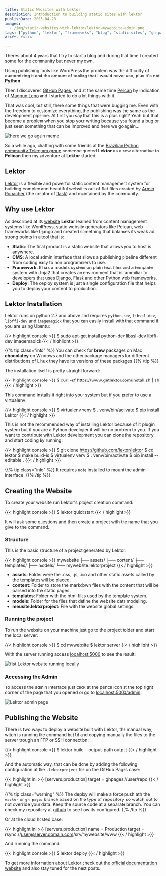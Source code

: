 ```yaml
---
title: Static Websites with Lektor
description: Introduction to building static sites with lektor
publishDate: 2016-04-23
images:
  - /img/static-websites-with-lektor/lektor-mywebsite-admin.png
tags: ["python", "lektor", "frameworks", "blog", "static-sites", "gh-pages"]
draft: false

---
```


Theres about 4 years that I try to start a blog and during that time I created some for the community but never my own.

Using publishing tools like WordPress the problem was the difficulty of customizing it and the amount of tooling that I would never use, plus it's not **Python**.

Then I discovered [GitHub Pages](https://pages.github.com), and at the same time [Pelican](http://blog.getpelican.com) by indication of [Magnun Leno](http://mindbending.org/pt) and I started to do a lot things with it.

That was cool, but still, there some things that were bugging me. Even with the freedom to customize everything, the publishing was the same as the development pipeline. At first you say that this is a plus right? Yeah but that become a problem when you stop your writing because you found a bug or just seen something that can be improved and here we go again...

![here we go again meme](/img/memes/again.png)

So a while ago, chatting with some friends at the [Brazilian Python community Telegram group](https://telegram.me/pythonbr) someone quoted **Lektor** as a new alternative to **Pelican** then my adventure at **Lektor** started.

## Lektor

[Lektor](https://www.getlektor.com) is a flexible and powerful static content management system for building complex and beautiful websites out of flat files created by [Armin Ronacher](http://lucumr.pocoo.org) (the creator of [flask](http://flask.pocoo.org)) and maintained by the community.

## Why use Lektor

As described at its [website](https://www.getlektor.com/docs/what) **Lektor** learned from content management systems like WordPress, static website generators like Pelican, web frameworks like Django and created something that balances its weak ad strong points in a tool that is:

- **Static**: The final product is a static website that allows you to host is anywhere.
- **CMS**: A local admin interface that allows a publishing pipeline different from coding easy to non programmers to use.
- **Framework**: It has a models system on plain text files and a template system with Jinja2 that creates an environment that is fammiliar to developers that uses Django, Flask and other Python web frameworks.
- **Deploy**: The deploy system is just a single configuration file that helps you to deploy your content to production.

## Lektor Installation

Lektor runs on python 2.7 and above and requires `python-dev`, `libssl-dev`, `libffi-dev` and `imagemagick` that you can easily install with that command if you are using Ubuntu:

{{< highlight console >}}
$ sudo apt-get install python-dev libssl-dev libffi-dev imagemagick
{{< / highlight >}}

{{% tip class="info" %}}
You can check for **brew** packages on Mac **chocolatey** on Windows and the other package managers for different distributions of Linux they have its versions of these packages
{{% /tip %}}

The installation itself is pretty straight forward:

{{< highlight console >}}
$ curl -sf https://www.getlektor.com/install.sh | sh
{{< / highlight >}}

This  command installs it right into your system but if you prefer to use a virtualenv:

{{< highlight console >}}
$ virtualenv venv
$ . venv/bin/activate
$ pip install Lektor
{{< / highlight >}}

This is not the recommended way of installing Lektor because of it plugin system but if you are a Python developer it will be no problem to you. If you want to contribute with Lektor development you can clone the repository and start coding by running:

{{< highlight console >}}
$ git clone https://github.com/lektor/lektor
$ cd lektor
$ make build-js
$ virtualenv venv
$ . venv/bin/activate
$ pip install --editable .
{{< / highlight >}}

{{% tip class="info" %}}
It requires `node` installed to mount the admin interface.
{{% /tip %}}

## Creating the Website

To create your website run Lektor's project creation command:

{{< highlight console >}}
$ lektor quickstart
{{< / highlight >}}

It will ask some questions and then create a project with the name that you give to the command.

### Structure

This is the basic structure of a project generated by Lektor:

{{< highlight console >}}
mywebsite
├── assets/
├── content/
├── templates/
├── models/
└── mywebsite.lektorproject
{{< / highlight >}}

- **assets**: Folder were the .css, .js, .ico and other static assets called by the templates will be placed.
- **content**: Folder to store the markdown files with the content that will be parsed into the static pages.
- **templates**: Folder with the html files used by the template system.
- **models**: Folder for the files that define the website data modeling.
- **meusite.lektorproject:** File with the website global settings.

### Running the project

To run the website on your machine just go to the project folder and start the local server:

{{< highlight console >}}
$ cd mywebsite
$ lektor server
{{< / highlight >}}

With the server running access [localhost:5000](http://localhost:5000) to see the result:

![fist Lektor website running locally](/img/static-websites-with-lektor/lektor-mywebsite.png)

### Accessing the Admin

To access the admin interface just click at the pencil icon at the top right corner of the page that you opened or go to [localhost:5000/admin](http://localhost:5000/admin):

![Lektor admin page](/img/static-websites-with-lektor/lektor-mywebsite-admin.png)

## Publishing the Website

There is two ways to deploy a website built with Lektor, the manual way, witch is running the command `build` and copying manually the files to the server trough an FTP or SSH connection:

{{< highlight console >}}
$ lektor build --output-path output
{{< / highlight >}}

And the automatic way, that can be done by adding the following configuration at the `.lektorproject` file on the GitHub Pages case:

{{< highlight ini >}}
[servers.production]
target = ghpages://user/repo
{{< / highlight >}}

{{% tip class="warning" %}}
The deploy will make a force push ath the `master` or `gh-pages` branch based on the type of repository, so watch out to not override your data. Keep the source code at a separate branch. You can check my repository at [github](https://github.com/humrochagf/humrochagf.github.io) to see how its configured.
{{% /tip %}}

Or at the cloud hosted case:

{{< highlight ini >}}
[servers.production]
name = Production
target = rsync://user@server.domain.com/srv/mywebsite/www
{{< / highlight >}}

And running the command:

{{< highlight console >}}
$ lektor deploy
{{< / highlight >}}

To get more information about Lektor check out the [official documentation website](https://www.getlektor.com/docs) and also stay tuned for the next posts.
